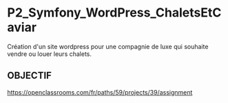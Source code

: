 # P2_Symfony_WordPress_ChaletsEtCaviar
Création d'un site wordpress pour une compagnie de luxe qui souhaite vendre ou louer leurs chalets.

## OBJECTIF 
<https://openclassrooms.com/fr/paths/59/projects/39/assignment>
